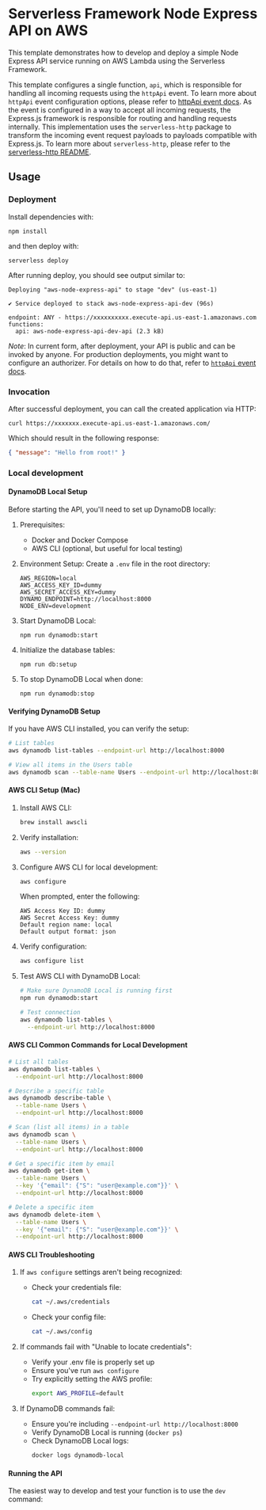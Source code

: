 <!--
title: 'Serverless Framework Node Express API on AWS'
description: 'This template demonstrates how to develop and deploy a simple Node Express API running on AWS Lambda using the Serverless Framework.'
layout: Doc
framework: v4
platform: AWS
language: nodeJS
priority: 1
authorLink: 'https://github.com/serverless'
authorName: 'Serverless, Inc.'
authorAvatar: 'https://avatars1.githubusercontent.com/u/13742415?s=200&v=4'
-->

# Serverless Framework Node Express API on AWS

This template demonstrates how to develop and deploy a simple Node Express API service running on AWS Lambda using the Serverless Framework.

This template configures a single function, `api`, which is responsible for handling all incoming requests using the `httpApi` event. To learn more about `httpApi` event configuration options, please refer to [httpApi event docs](https://www.serverless.com/framework/docs/providers/aws/events/http-api/). As the event is configured in a way to accept all incoming requests, the Express.js framework is responsible for routing and handling requests internally. This implementation uses the `serverless-http` package to transform the incoming event request payloads to payloads compatible with Express.js. To learn more about `serverless-http`, please refer to the [serverless-http README](https://github.com/dougmoscrop/serverless-http).

## Usage

### Deployment

Install dependencies with:

```
npm install
```

and then deploy with:

```
serverless deploy
```

After running deploy, you should see output similar to:

```
Deploying "aws-node-express-api" to stage "dev" (us-east-1)

✔ Service deployed to stack aws-node-express-api-dev (96s)

endpoint: ANY - https://xxxxxxxxxx.execute-api.us-east-1.amazonaws.com
functions:
  api: aws-node-express-api-dev-api (2.3 kB)
```

_Note_: In current form, after deployment, your API is public and can be invoked by anyone. For production deployments, you might want to configure an authorizer. For details on how to do that, refer to [`httpApi` event docs](https://www.serverless.com/framework/docs/providers/aws/events/http-api/).

### Invocation

After successful deployment, you can call the created application via HTTP:

```
curl https://xxxxxxx.execute-api.us-east-1.amazonaws.com/
```

Which should result in the following response:

```json
{ "message": "Hello from root!" }
```

### Local development

#### DynamoDB Local Setup

Before starting the API, you'll need to set up DynamoDB locally:

1. Prerequisites:
   - Docker and Docker Compose
   - AWS CLI (optional, but useful for local testing)

2. Environment Setup:
   Create a `.env` file in the root directory:
   ```
   AWS_REGION=local
   AWS_ACCESS_KEY_ID=dummy
   AWS_SECRET_ACCESS_KEY=dummy
   DYNAMO_ENDPOINT=http://localhost:8000
   NODE_ENV=development
   ```

3. Start DynamoDB Local:
   ```
   npm run dynamodb:start
   ```

4. Initialize the database tables:
   ```
   npm run db:setup
   ```

5. To stop DynamoDB Local when done:
   ```
   npm run dynamodb:stop
   ```

#### Verifying DynamoDB Setup

If you have AWS CLI installed, you can verify the setup:
```bash
# List tables
aws dynamodb list-tables --endpoint-url http://localhost:8000

# View all items in the Users table
aws dynamodb scan --table-name Users --endpoint-url http://localhost:8000
```

#### AWS CLI Setup (Mac)

1. Install AWS CLI:
   ```bash
   brew install awscli
   ```

2. Verify installation:
   ```bash
   aws --version
   ```

3. Configure AWS CLI for local development:
   ```bash
   aws configure
   ```
   When prompted, enter the following:
   ```
   AWS Access Key ID: dummy
   AWS Secret Access Key: dummy
   Default region name: local
   Default output format: json
   ```

4. Verify configuration:
   ```bash
   aws configure list
   ```

5. Test AWS CLI with DynamoDB Local:
   ```bash
   # Make sure DynamoDB Local is running first
   npm run dynamodb:start

   # Test connection
   aws dynamodb list-tables \
     --endpoint-url http://localhost:8000
   ```

#### AWS CLI Common Commands for Local Development

```bash
# List all tables
aws dynamodb list-tables \
  --endpoint-url http://localhost:8000

# Describe a specific table
aws dynamodb describe-table \
  --table-name Users \
  --endpoint-url http://localhost:8000

# Scan (list all items) in a table
aws dynamodb scan \
  --table-name Users \
  --endpoint-url http://localhost:8000

# Get a specific item by email
aws dynamodb get-item \
  --table-name Users \
  --key '{"email": {"S": "user@example.com"}}' \
  --endpoint-url http://localhost:8000

# Delete a specific item
aws dynamodb delete-item \
  --table-name Users \
  --key '{"email": {"S": "user@example.com"}}' \
  --endpoint-url http://localhost:8000
```

#### AWS CLI Troubleshooting

1. If `aws configure` settings aren't being recognized:
   - Check your credentials file:
     ```bash
     cat ~/.aws/credentials
     ```
   - Check your config file:
     ```bash
     cat ~/.aws/config
     ```

2. If commands fail with "Unable to locate credentials":
   - Verify your .env file is properly set up
   - Ensure you've run `aws configure`
   - Try explicitly setting the AWS profile:
     ```bash
     export AWS_PROFILE=default
     ```

3. If DynamoDB commands fail:
   - Ensure you're including `--endpoint-url http://localhost:8000`
   - Verify DynamoDB Local is running (`docker ps`)
   - Check DynamoDB Local logs:
     ```bash
     docker logs dynamodb-local
     ```

#### Running the API

The easiest way to develop and test your function is to use the `dev` command:

```
